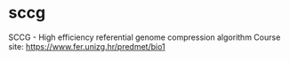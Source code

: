 # sccg
SCCG - High efficiency referential genome compression algorithm
Course site: https://www.fer.unizg.hr/predmet/bio1
